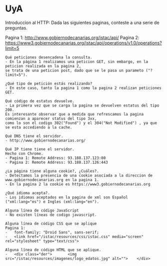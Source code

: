 # UyA

Introduccion al HTTP:
Dada las siguientes paginas, conteste a una serie de preguntas.

Pagina 1: http://www.gobiernodecanarias.org/istac/api/
Pagina 2: https://www3.gobiernodecanarias.org/istac/api/operations/v1.0/operations?limit=5

    Qué peticiones desencadena la consulta.
    - En la página 1 realizamos una peticion GET, sin embargo, en la peticion realizada en la pagina 2,
    se trata de una peticion post, dado que se le pasa un parameto ("?limit=5").
    
    ¿Qué tipo de petición estás realizando?
    - En este caso, tanto la pagina 1 como la pagina 2 realizan peticiones GET.

    Qué código de estatus devuelve.
    - La primera vez que se carga la pagina se devuelven estatus del tipo 200.
    Es interesante observar que a medida que refrescamos la pagina comienzan a aparecer status del tipo 3xx,
    como lo son el codigo 302("Found") y el 304("Not Modified") , ya que se esta accediendo a la cache.
    
    Qué DNS tiene el servidor.
    - http://www.gobiernodecanarias.org/
    
    Qué IP tiene tiene el servidor.
    Hecho con Chrome.
    - Pagina 1: Remote Address: 93.188.137.123:80
    - Pagina 2: Remote Address: 93.188.137.126:443
    
    ¿La página tiene alguna cookie?, ¿Cuáles?.
    - Detectamos la presencia de una cookie asociada a la direccion de www.gobiernodecanarias.org en la pagina 1.
    - En la pagina 2 la cookie es https://www3.gobiernodecanarias.org
    
    ¿Qué idioma acepta?.
    - Los idiomas aceptados en la pagina de xml son Español ("xml:lang="es") e Ingles (xml:lang="en").
    
    Alguna línea de código JavaScript
    - No existen líneas de codigo javascript.
    
    Alguna línea de código CSS que se aplique
    Pagina 1:
    - 	font-family: "Droid Sans", sans-serif;
    -   <link href="/istac/resources/css/istac.css" media="screen" rel="stylesheet" type="text/css">
    
    Alguna línea de código HTML que se aplique.
    -   <div class="der">		<img src="/istac/resources/imagenes/logo_edatos.jpg" alt="">	</div>
